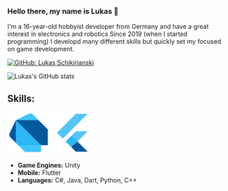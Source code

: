 ### Hello there, my name is Lukas 👋 

I'm a 16-year-old hobbyist developer from Germany and have a great interest in electronics and robotics
Since 2019 (when I started programming) I developd many different skills but quickly set my focused on game development. 

[![GitHub: Lukas Schikirianski](https://img.shields.io/github/followers/LukasSchikirianski?label=Follow&style=social)](https://github.com/lukasschikirianski)

![Lukas's GitHub stats](https://github-readme-stats.vercel.app/api?username=lukasschikirianski&title_color=58A6FF&icon_color=1F6FEB&text_color=C3D1D9&bg_color=0D1117&hide=[%22issues%22]&show_icons=true?theme=dark)


## Skills:

<div align="left">
  <img src="https://raw.githubusercontent.com/github/explore/80688e429a7d4ef2fca1e82350fe8e3517d3494d/topics/dart/dart.png" alt="Dart" width="96"/>
  <img src="https://raw.githubusercontent.com/github/explore/80688e429a7d4ef2fca1e82350fe8e3517d3494d/topics/flutter/flutter.png" alt="Flutter" width="96"/>  
</div>

- **Game Engines:** Unity
- **Mobile:** Flutter
- **Languages:** C#, Java, Dart, Python, C++

